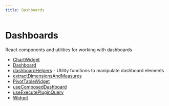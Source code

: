 ```yaml
---
title: Dashboards
---
```


# Dashboards

React components and utilities for working with dashboards

- [ChartWidget](function.ChartWidget.md)
- [Dashboard](function.Dashboard.md) <Badge type="beta" text="Beta" />
- [dashboardHelpers](namespace.dashboardHelpers/index.md) - Utility functions to manipulate dashboard elements
- [extractDimensionsAndMeasures](function.extractDimensionsAndMeasures.md) <Badge type="alpha" text="Alpha" />
- [PivotTableWidget](function.PivotTableWidget.md) <Badge type="beta" text="Beta" />
- [useComposedDashboard](function.useComposedDashboard.md) <Badge type="alpha" text="Alpha" />
- [useExecutePluginQuery](function.useExecutePluginQuery.md) <Badge type="alpha" text="Alpha" />
- [Widget](function.Widget.md) <Badge type="alpha" text="Alpha" />
